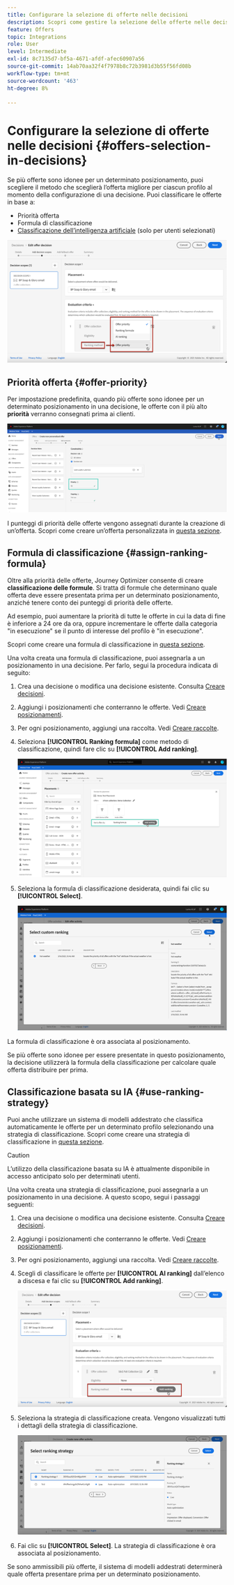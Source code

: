 ```yaml
---
title: Configurare la selezione di offerte nelle decisioni
description: Scopri come gestire la selezione delle offerte nelle decisioni
feature: Offers
topic: Integrations
role: User
level: Intermediate
exl-id: 8c7135d7-bf5a-4671-afdf-afec60907a56
source-git-commit: 14ab70aa32f4f7978b8c72b3981d3b55f56fd08b
workflow-type: tm+mt
source-wordcount: '463'
ht-degree: 8%

---
```


# Configurare la selezione di offerte nelle decisioni {#offers-selection-in-decisions}

Se più offerte sono idonee per un determinato posizionamento, puoi scegliere il metodo che sceglierà l’offerta migliore per ciascun profilo al momento della configurazione di una decisione. Puoi classificare le offerte in base a:
* Priorità offerta
* Formula di classificazione
* [Classificazione dell’intelligenza artificiale](#use-ranking-strategy) (solo per utenti selezionati)

![](../assets/offer-rank-by.png)

## Priorità offerta {#offer-priority}

Per impostazione predefinita, quando più offerte sono idonee per un determinato posizionamento in una decisione, le offerte con il più alto **priorità** verranno consegnati prima ai clienti.

![](../assets/offer-priority.png)

I punteggi di priorità delle offerte vengono assegnati durante la creazione di un’offerta. Scopri come creare un’offerta personalizzata in [questa sezione](../offer-library/creating-personalized-offers.md).

## Formula di classificazione {#assign-ranking-formula}

Oltre alla priorità delle offerte, Journey Optimizer consente di creare **classificazione delle formule**. Si tratta di formule che determinano quale offerta deve essere presentata prima per un determinato posizionamento, anziché tenere conto dei punteggi di priorità delle offerte.

Ad esempio, puoi aumentare la priorità di tutte le offerte in cui la data di fine è inferiore a 24 ore da ora, oppure incrementare le offerte dalla categoria &quot;in esecuzione&quot; se il punto di interesse del profilo è &quot;in esecuzione&quot;.

Scopri come creare una formula di classificazione in [questa sezione](../offer-library/create-ranking-formulas.md).

Una volta creata una formula di classificazione, puoi assegnarla a un posizionamento in una decisione. Per farlo, segui la procedura indicata di seguito:

1. Crea una decisione o modifica una decisione esistente. Consulta [Creare decisioni](../offer-activities/create-offer-activities.md).

1. Aggiungi i posizionamenti che conterranno le offerte. Vedi [Creare posizionamenti](../offer-library/creating-placements.md).

1. Per ogni posizionamento, aggiungi una raccolta. Vedi [Creare raccolte](../offer-library/creating-collections.md).

1. Seleziona **[!UICONTROL Ranking formula]** come metodo di classificazione, quindi fare clic su **[!UICONTROL Add ranking]**.

   ![](../assets/offer-activity-ranking.png)

1. Seleziona la formula di classificazione desiderata, quindi fai clic su **[!UICONTROL Select]**.

   ![](../assets/ranking-selection.png)

La formula di classificazione è ora associata al posizionamento.

Se più offerte sono idonee per essere presentate in questo posizionamento, la decisione utilizzerà la formula della classificazione per calcolare quale offerta distribuire per prima.

## Classificazione basata su IA {#use-ranking-strategy}

<!--If you are an [Adobe Experience Platform](https://experienceleague.adobe.com/docs/experience-platform/landing/home.html){target="_blank"} user leveraging the **Offer Decisioning** application service,-->

Puoi anche utilizzare un sistema di modelli addestrato che classifica automaticamente le offerte per un determinato profilo selezionando una strategia di classificazione. Scopri come creare una strategia di classificazione in [questa sezione](../offer-library/create-ranking-strategies.md).

>[!CAUTION]
>
>L’utilizzo della classificazione basata su IA è attualmente disponibile in accesso anticipato solo per determinati utenti.

Una volta creata una strategia di classificazione, puoi assegnarla a un posizionamento in una decisione. A questo scopo, segui i passaggi seguenti:

1. Crea una decisione o modifica una decisione esistente. Consulta [Creare decisioni](../offer-activities/create-offer-activities.md).

1. Aggiungi i posizionamenti che conterranno le offerte. Vedi [Creare posizionamenti](../offer-library/creating-placements.md).

1. Per ogni posizionamento, aggiungi una raccolta. Vedi [Creare raccolte](../offer-library/creating-collections.md).

1. Scegli di classificare le offerte per **[!UICONTROL AI ranking]** dall’elenco a discesa e fai clic su **[!UICONTROL Add ranking]**.

   ![](../assets/ranking-selection-ai-ranking.png)

1. Seleziona la strategia di classificazione creata. Vengono visualizzati tutti i dettagli della strategia di classificazione.

   ![](../assets/ranking-selection-ai-ranking-selected.png)

1. Fai clic su **[!UICONTROL Select]**. La strategia di classificazione è ora associata al posizionamento.

Se sono ammissibili più offerte, il sistema di modelli addestrati determinerà quale offerta presentare prima per un determinato posizionamento.

